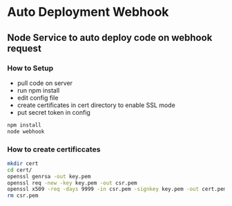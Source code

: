 # Auto Deployment Webhook
## Node Service to auto deploy code on webhook request

### How to Setup
- pull code on server 
- run npm install
- edit config file 
- create certificates in cert directory to enable SSL mode
- put secret token in config

```sh
npm install
node webhook
```

### How to create certificcates

```sh
mkdir cert
cd cert/
openssl genrsa -out key.pem
openssl req -new -key key.pem -out csr.pem
openssl x509 -req -days 9999 -in csr.pem -signkey key.pem -out cert.pem
rm csr.pem
```
